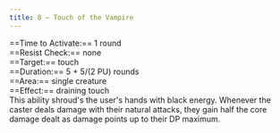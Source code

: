 ```yaml
---
title: 8 – Touch of the Vampire
---
```

==Time to Activate:== 1 round  
==Resist Check:== none  
==Target:== touch  
==Duration:== 5 + 5/(2 PU) rounds  
==Area:== single creature  
==Effect:== draining touch  
This ability shroud's the user's hands with black energy. Whenever the caster deals damage with their natural attacks, they gain half the core damage dealt as damage points up to their DP maximum.  
